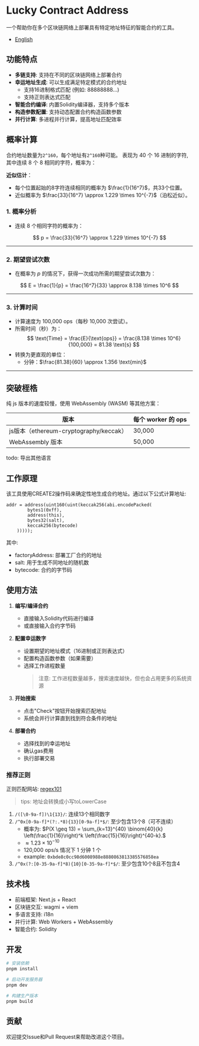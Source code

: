 # Lucky Contract Address

一个帮助你在多个区块链网络上部署具有特定地址特征的智能合约的工具。

- [English](./README_EN.md)

## 功能特点

- **多链支持**: 支持在不同的区块链网络上部署合约
- **幸运地址生成**: 可以生成满足特定模式的合约地址
  - 支持16进制格式匹配 (例如: 88888888...)
  - 支持正则表达式匹配
- **智能合约编译**: 内置Solidity编译器，支持多个版本
- **构造参数配置**: 支持动态配置合约构造函数参数
- **并行计算**: 多进程并行计算，提高地址匹配效率

## 概率计算

合约地址数量为`2^160`，每个地址有`2^160`种可能。
表现为 40 个 16 进制的字符,
其中连续 8 个 8 相同的字符，概率为：

**近似估计**：

- 每个位置起始的8字符连续相同的概率为 $\frac{1}{16^7}$，共33个位置。
- 近似概率为 $\frac{33}{16^7} \approx 1.229 \times 10^{-7}$（泊松近似）。

### 1. **概率分析**

- 连续 8 个相同字符的概率为：

$$
p = \frac{33}{16^7} \approx 1.229 \times 10^{-7}
$$

---

### 2. **期望尝试次数**

- 在概率为 $p$ 的情况下，获得一次成功所需的期望尝试次数为：

$$
E = \frac{1}{p} = \frac{16^7}{33} \approx 8.138 \times 10^6
$$

---

### 3. **计算时间**

- 计算速度为 100,000 ops（每秒 10,000 次尝试）。
- 所需时间（秒）为：
  $$
  \text{Time} = \frac{E}{\text{ops}} = \frac{8.138 \times 10^6}{100,000} = 81.38 \text{s}
  $$
- 转换为更直观的单位：
  - 分钟：$\frac{81.38}{60} \approx 1.356 \text{min}$

---

## 突破桎梏

纯 js 版本的速度较慢，使用 WebAssembly (WASM) 等其他方案：

| 版本                                   | 每个 worker 的 ops |
| -------------------------------------- | ------------------ |
| js版本（ethereum-cryptography/keccak） | 30,000             |
| WebAssembly 版本                       | 50,000             |

todo: 导出其他语言

## 工作原理

该工具使用CREATE2操作码来确定性地生成合约地址。通过以下公式计算地址:

```solidity
addr = address(uint160(uint(keccak256(abi.encodePacked(
        bytes1(0xff),
        address(this),
        bytes32(salt),
        keccak256(bytecode)
    )))));
```

其中:

- factoryAddress: 部署工厂合约的地址
- salt: 用于生成不同地址的随机数
- bytecode: 合约的字节码

## 使用方法

1. **编写/编译合约**

   - 直接输入Solidity代码进行编译
   - 或直接输入合约字节码

2. **配置幸运数字**

   - 设置期望的地址模式（16进制或正则表达式）
   - 配置构造函数参数（如果需要）
   - 选择工作进程数量
     > 注意: 工作进程数量越多，搜索速度越快，但也会占用更多的系统资源

3. **开始搜索**

   - 点击"Check"按钮开始搜索匹配地址
   - 系统会并行计算直到找到符合条件的地址

4. **部署合约**
   - 选择找到的幸运地址
   - 确认gas费用
   - 执行部署交易

### 推荐正则

正则匹配网站: [regex101](https://regex101.com/)

> tips: 地址会转换成小写toLowerCase

1. `/([\0-9a-f])\1{13}/`: 连续13个相同数字
2. `/^0x[0-9a-f]*(?:.*8){13}[0-9a-f]*$/`: 至少包含13个8（可不连续）
   - 概率为: $P(X \geq 13) = \sum_{k=13}^{40} \binom{40}{k} \left(\frac{1}{16}\right)^k \left(\frac{15}{16}\right)^{40-k}.$
   - $\approx 1.23 \times 10^{-10}$
   - 120,000 ops/s 情况下 1 分钟 1 个
   - example: `0xbde8c0cc98d6008988e8880863813385576858ea`
3. `/^0x(?:[0-35-9a-f]*8){10}[0-35-9a-f]*$/`: 至少包含10个8且不包含4

## 技术栈

- 前端框架: Next.js + React
- 区块链交互: wagmi + viem
- 多语言支持: i18n
- 并行计算: Web Workers + WebAssembly
- 智能合约: Solidity

## 开发

```bash
# 安装依赖
pnpm install

# 启动开发服务器
pnpm dev

# 构建生产版本
pnpm build
```

## 贡献

欢迎提交Issue和Pull Request来帮助改进这个项目。
